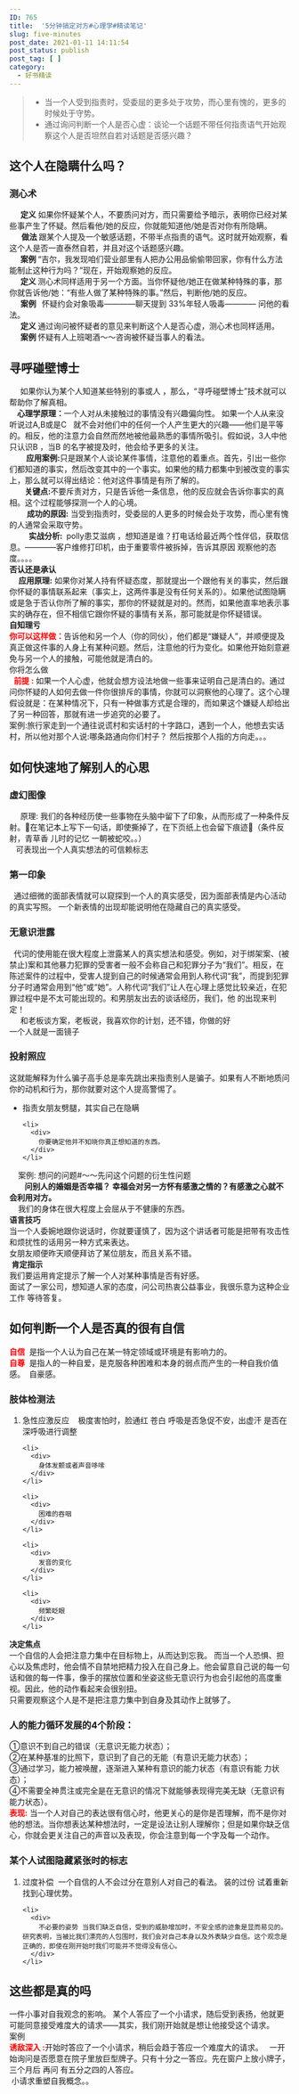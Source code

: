 ```yaml
---
ID: 765
title:  '5分钟搞定对方#心理学#精读笔记'
slug: five-minutes
post_date: 2021-01-11 14:11:54
post_status: publish
post_tag: [ ]
category:
  - 好书精读
---
```

<div>
  <blockquote>
    <ul>
      <li>
        当一个人受到指责时，受委屈的更多处于攻势，而心里有愧的，更多的时候处于守势。
      </li>
      <li>
        通过询问判断一个人是否心虚：谈论一个话题不带任何指责语气开始观察这个人是否坦然自若对话题是否感兴趣？
      </li>
    </ul>
  </blockquote>
  
  <h2>
    这个人在隐瞒什么吗？
  </h2>
  
  <h3>
    测心术
  </h3>
  
  <div>
    <strong>      定义</strong> 如果你怀疑某个人，不要质问对方，而只需要给予暗示，表明你已经对某些事产生了怀疑。然后看他/她的反应，你就能知道他/她是否对你有所隐瞒。
  </div>
  
  <div>
       <strong>   做法 </strong>跟某个人提及一个敏感话题，不带半点指责的语气。这时就开始观察，看这个人是否一直泰然自若，并且对这个话题感兴趣。
  </div>
  
  <div>
    <strong>      案例 </strong>“吉尔，我发现咱们营业部里有人把办公用品偷偷带回家，你有什么方法能制止这种行为吗？”现在，开始观察她的反应。
  </div>
  
  <div>
    <strong>      定义 </strong>测心术同样适用于另一个方面。当你怀疑他/她正在做某种特殊的事，那你就告诉他/她：“有些人做了某种特殊的事。”然后，判断他/她的反应。
  </div>
  
  <div>
    <strong>      案例  </strong> 怀疑约会对象吸毒————聊天提到 33%年轻人吸毒———— 问他的看法。
  </div>
  
  <div>
    <strong>      定义 </strong>通过询问被怀疑者的意见来判断这个人是否心虚，测心术也同样适用。
  </div>
  
  <div>
    <strong>      案例 </strong>怀疑有人上班喝酒～～咨询被怀疑当事人的看法。
  </div>
  
  <h2>
    寻呼碰壁博士
  </h2>
  
  <div>
         如果你认为某个人知道某些特别的事或人 ，那么，“寻呼碰壁博士”技术就可以帮助你了解真相。
  </div>
  
  <div>
     <strong>   心理学原理：</strong>一个人对从未接触过的事情没有兴趣偏向性。 如果一个人从来没听说过A,B或是C   就不会对他们中的任何一个人产生更大的兴趣——他们是平等的。相反，他的注意力会自然而然地被他最熟悉的事情所吸引。假如说，3人中他只认识B ，当B 的名字被提及时，他会给予更多的关注。
  </div>
  
  <div>
          <strong>  应用案例:</strong>只是跟某个人谈论某件事情，注意他的着重点。首先，引出一些你们都知道的事实，然后改变其中的一个事实。如果他的精力都集中到被改变的事实上，那么就可以得出结论：他对这件事情是有所了解的。
  </div>
  
  <div>
           <strong>关键点:</strong>不要斥责对方，只是告诉他一条信息，他的反应就会告诉你事实的真相。这个过程能够探测一个人的心境。
  </div>
  
  <div>
            <strong>成功的原因:</strong> 当受到指责时，受委屈的人更多的时候会处于攻势，而心里有愧的人通常会采取守势。
  </div>
  
  <div>
            <strong> 实战分析: </strong> polly患艾滋病 ，想知道是谁？打电话给最近两个性伴侣，获取信息。————客户维修打印机，由于重要零件被拆掉，告诉其原因 观察他的态度。。。。
  </div>
  
  <div>
    <strong>否认还是承认</strong>
  </div>
  
  <div>
    <strong>     应用原理:</strong> 如果你对某人持有怀疑态度，那就提出一个跟他有关的事实，然后跟你怀疑的事情联系起来（事实上，这两件事是没有任何关系的）。如果他试图隐瞒或是急于否认你所了解的事实，那你的怀疑就是对的。然而，如果他直率地表示事实的确存在，但不相信它跟你怀疑的事情有关系，那可能就是你怀疑错误。
  </div>
  
  <div>
    <strong>自知理亏</strong>
  </div>
  
  <div>
    <span style="color: #ff0000;"><strong>你可以这样做：</strong></span>告诉他和另一个人（你的同伙），他们都是“嫌疑人”，并顺便提及真正做这件事的人身上有某种问题。然后，注意他的行为变化。如果他开始刻意避免与另一个人的接触，可能他就是清白的。
  </div>
  
  <div>
    你将怎么做
  </div>
  
  <div>
      <strong><span style="color: #ff0000;">前提 :</span></strong> 如果一个人心虚，他就会想方设法地做一些事来证明自己是清白的。通过问你怀疑的人如何去做一件你很排斥的事情，你就可以洞察他的心理了。这个心理假设就是：在某种情况下，只有一种做事方式是合理的，而如果这个嫌疑人却给出了另一种回答，那就有进一步追究的必要了。
  </div>
  
  <div>
    案例:旅行家走到一个通往说谎村和实话村的十字路口，遇到一个人，他想去实话村，所以他对那个人说:哪条路通向你们村子？ 然后按那个人指的方向走。。。
  </div>
  
  <h2>
    如何快速地了解别人的心思
  </h2>
  
  <h3>
    虚幻图像
  </h3>
  
  <div>
         原理: 我们的各种经历使一些事物在头脑中留下了印象，从而形成了一种条件反射。在笔记本上写下一句话，即使撕掉了，在下页纸上也会留下痕迹（条件反射，青草香 儿时的记忆 一朝被蛇咬。。）
  </div>
  
  <div>
  </div>
  
  <div>
       可表现出一个人真实想法的可信赖标志
  </div>
  
  <h3>
    第一印象
  </h3>
  
  <div>
      通过细微的面部表情就可以窥探到一个人的真实感受，因为面部表情是内心活动的真实写照。 一个新表情的出现却能说明他在隐藏自己的真实感受。
  </div>
  
  <h3>
    无意识泄露
  </h3>
  
  <div>
      代词的使用能在很大程度上泄露某人的真实想法和感受。例如，对于绑架案、(被禁止)案和其他暴力犯罪的受害者一般不会称自己和犯罪分子为“我们”。相反，在陈述案件的过程中，受害人提到自己的时候通常会用到人称代词“我”，而提到犯罪分子时通常会用到“他”或“她”。人称代词“我们”让人在心理上感觉比较亲近，在犯罪过程中是不太可能出现的。和男朋友出去的谈话经历，我们，他 的出现来判定！
  </div>
  
  <div>
         和老板谈方案，老板说，我喜欢你的计划，还不错，你做的好
  </div>
  
  <div>
    一个人就是一面镜子
  </div>
  
  <h3>
    投射照应
  </h3>
  
  <div>
    这就能解释为什么骗子高手总是率先跳出来指责别人是骗子。如果有人不断地质问你的动机和行为，那你就要对这个人提高警惕了。
  </div>
  
  <ul>
    <li>
      <div>
        指责女朋友劈腿，其实自己在隐瞒
      </div>
    </li>
    
    <li>
      <div>
        你要确定他并不知晓你真正想知道的东西。
      </div>
    </li>
  </ul>
  
  <div>
        案例: 想问的问题#～～先问这个问题的衍生性问题
  </div>
  
  <div>
           <b>问别人的婚姻是否幸福？ 幸福会对另一方怀有感激之情的？有感激之心就不会利用对方。</b>
  </div>
  
  <div>
        我们的身体在很大程度上会屈从于不健康的东西。
  </div>
  
  <div>
    <strong>语言技巧</strong>
  </div>
  
  <div>
    当一个人委婉地跟你说话时，你就要谨慎了，因为这个讲话者可能是把带有攻击性和烦扰性的话用另一种方式来表达。
  </div>
  
  <div>
    女朋友顺便昨天顺便拜访了某位朋友，而且关系不错。
  </div>
  
  <div>
     <strong>肯定指示</strong>
  </div>
  
  <div>
    我们要运用肯定提示了解一个人对某种事情是否有好感。
  </div>
  
  <div>
    面试了一家公司，想知道人家的态度，问公司热衷公益事业，我很乐意为这种企业工作 等待答复。
  </div>
  
  <h2>
    如何判断一个人是否真的很有自信
  </h2>
  
  <div>
    <strong><span style="color: #ff0000;">自信</span></strong>  是指一个人认为自己在某一特定领域或环境是有影响力的。
  </div>
  
  <div>
    <span style="color: #ff0000;"><strong>自尊</strong></span>  是指人的一种自爱，是克服各种困难和本身的弱点而产生的一种自我价值感。  自豪感。
  </div>
  
  <div>
  </div>
  
  <h3>
    肢体检测法
  </h3>
  
  <ol>
    <li>
      <div>
        急性应激反应    极度害怕时，脸通红 苍白 呼吸是否急促不安，出虚汗 是否在深呼吸进行调整
      </div>
    </li>
    
    <li>
      <div>
        身体发颤或者声音哆嗦
      </div>
    </li>
    
    <li>
      <div>
        困难的吞咽
      </div>
    </li>
    
    <li>
      <div>
        发音的变化
      </div>
    </li>
    
    <li>
      <div>
        频繁眨眼
      </div>
    </li>
  </ol>
  
  <div>
    <strong>决定焦点</strong>
  </div>
  
  <div>
    一个自信的人会把注意力集中在目标物上，从而达到忘我。 而当一个人恐惧、担心以及焦虑时，他会情不自禁地把精力投入在自己身上。他会留意自己说的每一句话和做的每一件事，像手的摆放位置和坐姿这些无意识行为也会引起他的高度重视。因此，他的动作看起来会很别扭。
  </div>
  
  <div>
    只需要观察这个人是不是把注意力集中到自身及其动作上就够了。
  </div>
  
  <h3>
    人的能力循环发展的4个阶段：
  </h3>
  
  <div>
    ①意识不到自己的错误（无意识无能力状态）；
  </div>
  
  <div>
    ②在某种基准的比照下，意识到了自己的无能（有意识无能力状态）；
  </div>
  
  <div>
    ③通过学习，能力被唤醒，逐渐进入某种有意识的能力状态（有意识有能 力状态）；
  </div>
  
  <div>
    ④不需要全神贯注或完全是在无意识的情况下就能够表现得完美无缺（无意识有能力状态）。
  </div>
  
  <div>
  </div>
  
  <div>
    <span style="color: #ff0000;"><strong>表现:</strong> </span>当一个人对自己的表达很有信心时，他更关心的是你是否理解，而不是你对他的想法。当你想表达某种想法时，一定是设法让别人理解你；但是如果你缺乏信心，你就会更关注自己的声音以及表现，你会注意到每一个字及每一个动作。
  </div>
  
  <div>
  </div>
  
  <h3>
    某个人试图隐藏紧张时的标志
  </h3>
  
  <ol>
    <li>
      <div>
        过度补偿  一个自信的人不会过分在意别人对自己的看法。 装的过份 试着重新找到心理优势。
      </div>
    </li>
    
    <li>
      <div>
        不必要的姿势 当我们缺乏自信，受到的威胁增加时，不安全感的迹象是显而易见的。研究表明，当被比我们漂亮的人包围时，我们会对自己本身以及外表缺少自信。这个观念是正确的，即使在刚开始时我们可能并不觉得没有信心。
      </div>
    </li>
  </ol>
</div>

## 这些都是真的吗

<div>
  一件小事对自我观念的影响。 某个人答应了一个小请求，随后受到表扬，他就更可能同意接受难度大的请求——其实，我们刚开始就是想让他接受这个请求。
</div>

<div>
  案例
</div>

<div>
  <span style="color: #ff0000;"><strong>诱敌深入 :</strong></span>开始时答应了一个小请求，稍后会趋于答应一个难度大的请求。   一开始询问是否愿意在院子里放巨型牌子。只有十分之一答应。先在窗户上放小牌子，三个月后 再问 有五分之四的人答应。
</div>

<div>
   小请求重塑自我概念。。
</div>
